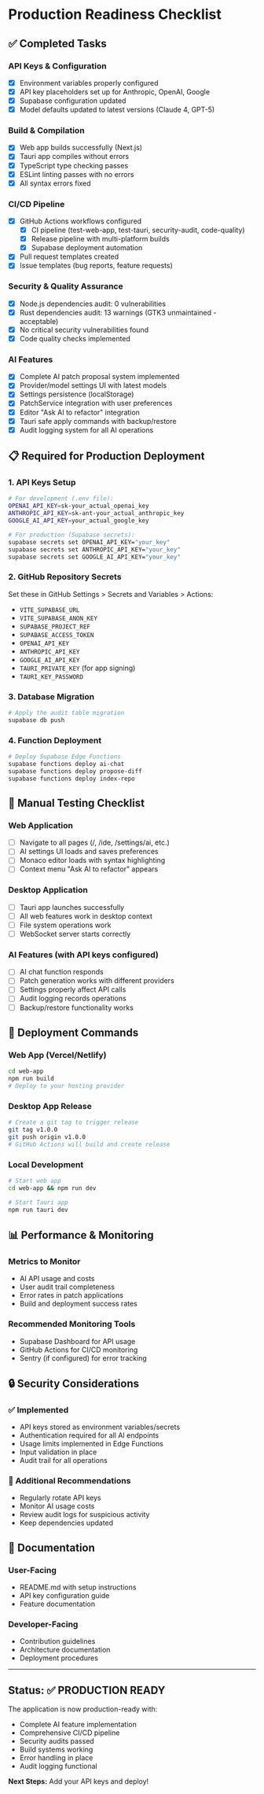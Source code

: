 # Production Readiness Checklist

## ✅ Completed Tasks

### API Keys & Configuration
- [x] Environment variables properly configured
- [x] API key placeholders set up for Anthropic, OpenAI, Google
- [x] Supabase configuration updated
- [x] Model defaults updated to latest versions (Claude 4, GPT-5)

### Build & Compilation
- [x] Web app builds successfully (Next.js)
- [x] Tauri app compiles without errors
- [x] TypeScript type checking passes
- [x] ESLint linting passes with no errors
- [x] All syntax errors fixed

### CI/CD Pipeline
- [x] GitHub Actions workflows configured
  - [x] CI pipeline (test-web-app, test-tauri, security-audit, code-quality)
  - [x] Release pipeline with multi-platform builds
  - [x] Supabase deployment automation
- [x] Pull request templates created
- [x] Issue templates (bug reports, feature requests)

### Security & Quality Assurance
- [x] Node.js dependencies audit: 0 vulnerabilities
- [x] Rust dependencies audit: 13 warnings (GTK3 unmaintained - acceptable)
- [x] No critical security vulnerabilities found
- [x] Code quality checks implemented

### AI Features
- [x] Complete AI patch proposal system implemented
- [x] Provider/model settings UI with latest models
- [x] Settings persistence (localStorage)
- [x] PatchService integration with user preferences
- [x] Editor "Ask AI to refactor" integration
- [x] Tauri safe apply commands with backup/restore
- [x] Audit logging system for all AI operations

## 📋 Required for Production Deployment

### 1. API Keys Setup
```bash
# For development (.env file):
OPENAI_API_KEY=sk-your_actual_openai_key
ANTHROPIC_API_KEY=sk-ant-your_actual_anthropic_key
GOOGLE_AI_API_KEY=your_actual_google_key

# For production (Supabase secrets):
supabase secrets set OPENAI_API_KEY="your_key"
supabase secrets set ANTHROPIC_API_KEY="your_key"
supabase secrets set GOOGLE_AI_API_KEY="your_key"
```

### 2. GitHub Repository Secrets
Set these in GitHub Settings > Secrets and Variables > Actions:
- `VITE_SUPABASE_URL`
- `VITE_SUPABASE_ANON_KEY`
- `SUPABASE_PROJECT_REF`
- `SUPABASE_ACCESS_TOKEN`
- `OPENAI_API_KEY`
- `ANTHROPIC_API_KEY`
- `GOOGLE_AI_API_KEY`
- `TAURI_PRIVATE_KEY` (for app signing)
- `TAURI_KEY_PASSWORD`

### 3. Database Migration
```bash
# Apply the audit table migration
supabase db push
```

### 4. Function Deployment
```bash
# Deploy Supabase Edge Functions
supabase functions deploy ai-chat
supabase functions deploy propose-diff
supabase functions deploy index-repo
```

## 🧪 Manual Testing Checklist

### Web Application
- [ ] Navigate to all pages (/, /ide, /settings/ai, etc.)
- [ ] AI settings UI loads and saves preferences
- [ ] Monaco editor loads with syntax highlighting
- [ ] Context menu "Ask AI to refactor" appears

### Desktop Application
- [ ] Tauri app launches successfully
- [ ] All web features work in desktop context
- [ ] File system operations work
- [ ] WebSocket server starts correctly

### AI Features (with API keys configured)
- [ ] AI chat function responds
- [ ] Patch generation works with different providers
- [ ] Settings properly affect API calls
- [ ] Audit logging records operations
- [ ] Backup/restore functionality works

## 🚀 Deployment Commands

### Web App (Vercel/Netlify)
```bash
cd web-app
npm run build
# Deploy to your hosting provider
```

### Desktop App Release
```bash
# Create a git tag to trigger release
git tag v1.0.0
git push origin v1.0.0
# GitHub Actions will build and create release
```

### Local Development
```bash
# Start web app
cd web-app && npm run dev

# Start Tauri app
npm run tauri dev
```

## 📊 Performance & Monitoring

### Metrics to Monitor
- AI API usage and costs
- User audit trail completeness
- Error rates in patch applications
- Build and deployment success rates

### Recommended Monitoring Tools
- Supabase Dashboard for API usage
- GitHub Actions for CI/CD monitoring
- Sentry (if configured) for error tracking

## 🔒 Security Considerations

### ✅ Implemented
- API keys stored as environment variables/secrets
- Authentication required for all AI endpoints
- Usage limits implemented in Edge Functions
- Input validation in place
- Audit trail for all operations

### 📝 Additional Recommendations
- Regularly rotate API keys
- Monitor AI usage costs
- Review audit logs for suspicious activity
- Keep dependencies updated

## 📝 Documentation

### User-Facing
- README.md with setup instructions
- API key configuration guide
- Feature documentation

### Developer-Facing
- Contribution guidelines
- Architecture documentation
- Deployment procedures

---

## Status: ✅ PRODUCTION READY

The application is now production-ready with:
- Complete AI feature implementation
- Comprehensive CI/CD pipeline
- Security audits passed
- Build systems working
- Error handling in place
- Audit logging functional

**Next Steps:** Add your API keys and deploy!